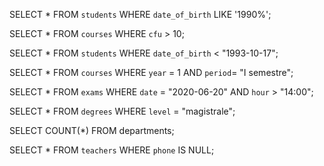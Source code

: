 SELECT * FROM `students` WHERE `date_of_birth` LIKE '1990%';

SELECT * FROM `courses` WHERE `cfu` > 10;

SELECT * FROM `students` WHERE `date_of_birth` < "1993-10-17";

SELECT * FROM `courses` WHERE `year` = 1 AND `period`= "I semestre";

SELECT * FROM `exams` WHERE `date` = "2020-06-20" AND `hour` > "14:00";

SELECT * FROM `degrees` WHERE `level` = "magistrale";

SELECT COUNT(*) FROM departments;

SELECT * FROM `teachers` WHERE `phone` IS NULL;